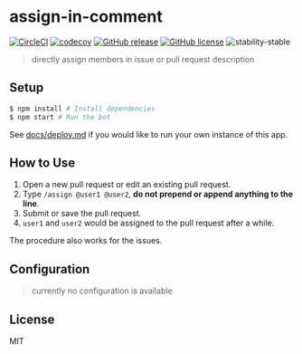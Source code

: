 # assign-in-comment

[![CircleCI](https://circleci.com/gh/henry40408/assign-in-comment.svg?style=shield)](https://circleci.com/gh/henry40408/assign-in-comment)
[![codecov](https://codecov.io/gh/henry40408/assign-in-comment/branch/master/graph/badge.svg)](https://codecov.io/gh/henry40408/assign-in-comment)
[![GitHub release](https://img.shields.io/github/release/henry40408/assign-in-comment.svg)](https://github.com/henry40408/assign-in-comment/releases)
[![GitHub license](https://img.shields.io/github/license/henry40408/assign-in-comment.svg)](https://github.com/henry40408/assign-in-comment/blob/master/LICENSE)
![stability-stable](https://img.shields.io/badge/stability-stable-green.svg)

> directly assign members in issue or pull request description

## Setup

```bash
$ npm install # Install dependencies
$ npm start # Run the bot
```

See [docs/deploy.md](docs/deploy.md) if you would like to run your own instance of this app.

## How to Use

1. Open a new pull request or edit an existing pull request.
2. Type `/assign @user1 @user2`, **do not prepend or append anything to the line**.
3. Submit or save the pull request.
4. `user1` and `user2` would be assigned to the pull request after a while.

The procedure also works for the issues.

## Configuration

> currently no configuration is available

## License

MIT
